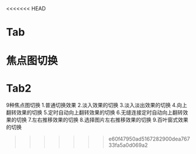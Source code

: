 <<<<<<< HEAD
# Tab
焦点图切换
=======
# Tab2
9种焦点图切换
1.普通切换效果
2.淡入效果的切换
3.淡入淡出效果的切换
4.向上翻转效果的切换
5.定时自动向上翻转效果的切换
6.无缝连接定时自动向上翻转效果的切换
7.左右推移效果的切换
8.选择图片左右推移效果的切换
9.百叶窗式效果的切换
>>>>>>> e60f47950ad5167282900dea76733fa5a0d069a2
